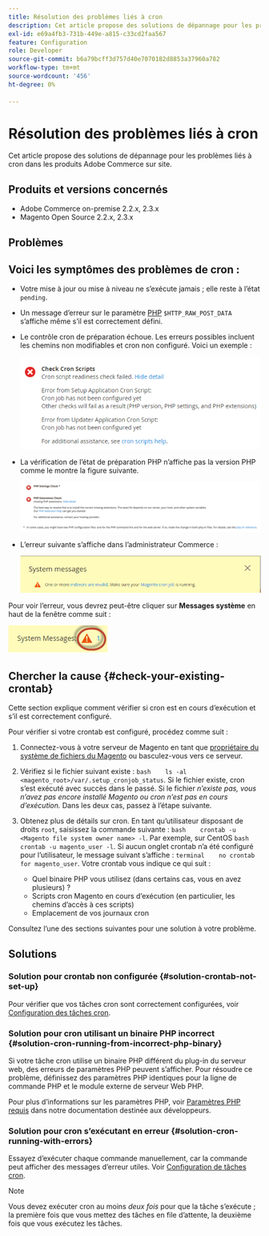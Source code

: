 ```yaml
---
title: Résolution des problèmes liés à cron
description: Cet article propose des solutions de dépannage pour les problèmes liés à cron dans les produits Adobe Commerce sur site.
exl-id: e69a4fb3-731b-449e-a815-c33cd2faa567
feature: Configuration
role: Developer
source-git-commit: b6a79bcff3d757d40e7070182d8853a37960a782
workflow-type: tm+mt
source-wordcount: '456'
ht-degree: 0%

---
```


# Résolution des problèmes liés à cron

Cet article propose des solutions de dépannage pour les problèmes liés à cron dans les produits Adobe Commerce sur site.

## Produits et versions concernés

* Adobe Commerce on-premise 2.2.x, 2.3.x
* Magento Open Source 2.2.x, 2.3.x

## Problèmes

## Voici les symptômes des problèmes de cron :

* Votre mise à jour ou mise à niveau ne s’exécute jamais ; elle reste à l’état `pending`.
* Un message d’erreur sur le paramètre [PHP](https://glossary.magento.com/php) `$HTTP_RAW_POST_DATA` s’affiche même s’il est correctement défini.
* Le contrôle cron de préparation échoue. Les erreurs possibles incluent les chemins non modifiables et cron non configuré. Voici un exemple :

  ![upgr-tshot-no-cron2.png](assets/upgr-tshoot-no-cron2.png)

* La vérification de l’état de préparation PHP n’affiche pas la version PHP comme le montre la figure suivante.

  ![Screen_Shot_2019-08-29_at_1.36.08_PM.png](assets/Screen_Shot_2019-08-29_at_1.36.08_PM.png)

* L’erreur suivante s’affiche dans l’administrateur Commerce :

  ![compman-cron-not-running.png](assets/compman-cron-not-running.png)

Pour voir l’erreur, vous devrez peut-être cliquer sur **Messages système** en haut de la fenêtre comme suit :

![compman_sys-messages.png](assets/compman_sys-messages.png)

## Chercher la cause {#check-your-existing-crontab}

Cette section explique comment vérifier si cron est en cours d’exécution et s’il est correctement configuré.

Pour vérifier si votre crontab est configuré, procédez comme suit :

1. Connectez-vous à votre serveur de Magento en tant que [propriétaire du système de fichiers du Magento](https://devdocs.magento.com/guides/v2.3/install-gde/prereq/file-sys-perms-over.html) ou basculez-vous vers ce serveur.
1. Vérifiez si le fichier suivant existe :    `bash    ls -al <magento_root>/var/.setup_cronjob_status`. Si le fichier existe, cron s’est exécuté avec succès dans le passé. Si le fichier *n’existe pas, vous n’avez pas encore installé Magento ou cron n’est pas en cours d’exécution.* Dans les deux cas, passez à l’étape suivante.
1. Obtenez plus de détails sur cron. En tant qu’utilisateur disposant de droits `root`, saisissez la commande suivante :    `bash    crontab -u <Magento file system owner name> -l`. Par exemple, sur CentOS `bash    crontab -u magento_user -l`.  Si aucun onglet crontab n’a été configuré pour l’utilisateur, le message suivant s’affiche :    `terminal    no crontab for magento_user`. Votre crontab vous indique ce qui suit :

   * Quel binaire PHP vous utilisez (dans certains cas, vous en avez plusieurs) ?
   * Scripts cron Magento en cours d’exécution (en particulier, les chemins d’accès à ces scripts)
   * Emplacement de vos journaux cron

Consultez l’une des sections suivantes pour une solution à votre problème.

## Solutions

### Solution pour crontab non configurée {#solution-crontab-not-set-up}

Pour vérifier que vos tâches cron sont correctement configurées, voir [Configuration des tâches cron](https://devdocs.magento.com/guides/v2.3/install-gde/install/post-install-config.html#post-install-cron).

### Solution pour cron utilisant un binaire PHP incorrect {#solution-cron-running-from-incorrect-php-binary}

Si votre tâche cron utilise un binaire PHP différent du plug-in du serveur web, des erreurs de paramètres PHP peuvent s’afficher. Pour résoudre ce problème, définissez des paramètres PHP identiques pour la ligne de commande PHP et le module externe de serveur Web PHP.

Pour plus d’informations sur les paramètres PHP, voir [Paramètres PHP requis](https://devdocs.magento.com/guides/v2.3/install-gde/prereq/php-settings.html) dans notre documentation destinée aux développeurs.

### Solution pour cron s’exécutant en erreur {#solution-cron-running-with-errors}

Essayez d’exécuter chaque commande manuellement, car la commande peut afficher des messages d’erreur utiles. Voir [Configuration de tâches cron](https://devdocs.magento.com/guides/v2.3/install-gde/install/post-install-config.html#post-install-cron).

>[!NOTE]
>
>Vous devez exécuter cron au moins *deux fois* pour que la tâche s’exécute ; la première fois que vous mettez des tâches en file d’attente, la deuxième fois que vous exécutez les tâches.
